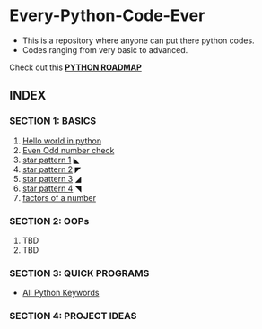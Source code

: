 # Every-Python-Code-Ever
- This is a repository where anyone can put there python codes.
- Codes ranging from very basic to advanced.

Check out this **[PYTHON ROADMAP](https://medium.com/@python.learning/the-roadmap-for-python-from-beginner-to-pyguru-48503ca4e794)**

## INDEX
### SECTION 1: BASICS
1. [Hello world in python](https://github.com/pythonites/Every-Python-Code-Ever/blob/main/codes%20inside/hello_world.py)
2. [Even Odd number check](https://github.com/pythonites/Every-Python-Code-Ever/blob/main/codes%20inside/Even_Odd_number.py)
3. [star pattern 1](https://github.com/pythonites/Every-Python-Code-Ever/blob/main/codes%20inside/star_pattern_1.py)  ◣
4. [star pattern 2](https://github.com/pythonites/Every-Python-Code-Ever/blob/main/codes%20inside/star_pattern_2.py)  ◤
5. [star pattern 3](https://github.com/pythonites/Every-Python-Code-Ever/blob/main/codes%20inside/star_pattern_3.py)  ◢
6. [star pattern 4](https://github.com/pythonites/Every-Python-Code-Ever/blob/main/codes%20inside/star_pattern_4.py)  ◥
7. [factors of a number](https://github.com/pythonites/Every-Python-Code-Ever/blob/main/codes%20inside/factors_of_a_number.py)

### SECTION 2: OOPs
1. TBD
2. TBD

### SECTION 3: QUICK PROGRAMS
- [All Python Keywords](https://github.com/pythonites/Every-Python-Code-Ever/blob/main/codes%20inside/all_python_keywords.py)

### SECTION 4: PROJECT IDEAS
